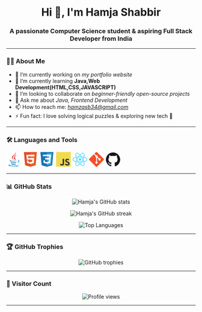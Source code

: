 <h1 align="center">Hi 👋, I'm Hamja Shabbir</h1>
<h3 align="center">A passionate Computer Science student & aspiring Full Stack Developer from India</h3>

---

### 👨‍💻 About Me
- 🔭 I’m currently working on *my portfolio website*
- 🌱 I’m currently learning **Java,Web Development(HTML,CSS,JAVASCRIPT)**
- 🤝 I’m looking to collaborate on *beginner-friendly open-source projects*
- 💬 Ask me about *Java, Frontend Development*
- 📫 How to reach me: *hamzasb34@gmail.com*
- ⚡ Fun fact: I love solving logical puzzles & exploring new tech 🚀

---

### 🛠 Languages and Tools
<p align="left">
  <img src="https://raw.githubusercontent.com/devicons/devicon/master/icons/java/java-original.svg" alt="java" width="40" height="40"/>
  <img src="https://raw.githubusercontent.com/devicons/devicon/master/icons/html5/html5-original.svg" alt="html5" width="40" height="40"/>
  <img src="https://raw.githubusercontent.com/devicons/devicon/master/icons/css3/css3-original.svg" alt="css3" width="40" height="40"/>
  <img src="https://raw.githubusercontent.com/devicons/devicon/master/icons/javascript/javascript-original.svg" alt="javascript" width="40" height="40"/>
  <img src="https://raw.githubusercontent.com/devicons/devicon/master/icons/react/react-original.svg" alt="react" width="40" height="40"/>
  <img src="https://raw.githubusercontent.com/devicons/devicon/master/icons/git/git-original.svg" alt="git" width="40" height="40"/>
  <img src="https://raw.githubusercontent.com/devicons/devicon/master/icons/github/github-original.svg" alt="github" width="40" height="40"/>
</p>

---

### 📊 GitHub Stats
<p align="center">
  <img src="https://github-readme-stats.vercel.app/api?username=YOURUSERNAME&show_icons=true&theme=radical" alt="Hamja's GitHub stats" />
</p>

<p align="center">
  <img src="https://github-readme-streak-stats.herokuapp.com/?user=YOURUSERNAME&theme=radical" alt="Hamja's GitHub streak" />
</p>

<p align="center">
  <img src="https://github-readme-stats.vercel.app/api/top-langs/?username=YOURUSERNAME&layout=compact&theme=radical" alt="Top Languages" />
</p>

---

### 🏆 GitHub Trophies
<p align="center">
  <img src="https://github-profile-trophy.vercel.app/?username=YOURUSERNAME&theme=algolia" alt="GitHub trophies" />
</p>

---

### 👀 Visitor Count
<p align="center">
  <img src="https://komarev.com/ghpvc/?username=YOURUSERNAME&label=Profile%20views&color=0e75b6&style=flat" alt="Profile views" />
</p>

---
